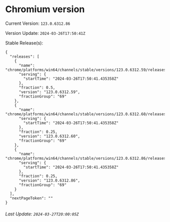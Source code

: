 # Chromium version

Current Version: `123.0.6312.86`

Version Update: `2024-03-26T17:50:41Z`

Stable Release(s):
```
{
  "releases": [
    {
      "name": "chrome/platforms/win64/channels/stable/versions/123.0.6312.59/releases/1711475441",
      "serving": {
        "startTime": "2024-03-26T17:50:41.435358Z"
      },
      "fraction": 0.5,
      "version": "123.0.6312.59",
      "fractionGroup": "69"
    },
    {
      "name": "chrome/platforms/win64/channels/stable/versions/123.0.6312.60/releases/1711475441",
      "serving": {
        "startTime": "2024-03-26T17:50:41.435358Z"
      },
      "fraction": 0.25,
      "version": "123.0.6312.60",
      "fractionGroup": "69"
    },
    {
      "name": "chrome/platforms/win64/channels/stable/versions/123.0.6312.86/releases/1711475441",
      "serving": {
        "startTime": "2024-03-26T17:50:41.435358Z"
      },
      "fraction": 0.25,
      "version": "123.0.6312.86",
      "fractionGroup": "69"
    }
  ],
  "nextPageToken": ""
}
```

###### Last Update: `2024-03-27T20:00:05Z`
        